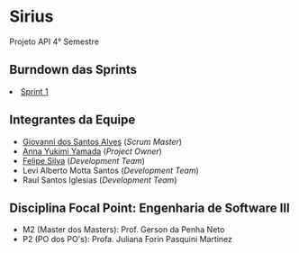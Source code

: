 # Sirius
Projeto API 4° Semestre

<h2>Burndown das Sprints</h2>
<li><a href="https://fatecspgov-my.sharepoint.com/:x:/r/personal/anna_yamada_fatec_sp_gov_br/_layouts/15/Doc.aspx?sourcedoc=%7BC1E41090-53E3-48A5-BCEB-292BA350FE4B%7D&file=Sirius%20-%20Burndown.xlsx&action=default&mobileredirect=true"> Sprint 1</a>
  
<h2>Integrantes da Equipe</h2>
<ul>
       <li><a href="https://www.linkedin.com/in/giovanni-santos-546412154/">Giovanni dos Santos Alves</a> (<i>Scrum Master</i>)
       <li><a href="https://www.linkedin.com/in/anna-yukimi-yamada-6ba23b149/">Anna Yukimi Yamada</a> (<i>Project Owner</i>)
       <li><a href="https://www.linkedin.com/in/felipe-silva-13b3b61a0/">Felipe Silva</a> (<i>Development Team</i>)
       <li> Levi Alberto Motta Santos</a> (<i>Development Team</i>)
       <li> Raul Santos Iglesias</a> (<i>Development Team</i>)
</ul>
<h2> Disciplina Focal Point: Engenharia de Software III</h2>
<ul>
       <li>M2 (Master dos Masters): Prof. Gerson da Penha Neto
       <li>P2 (PO dos PO's): Profa. Juliana Forin Pasquini Martinez
</ul>
